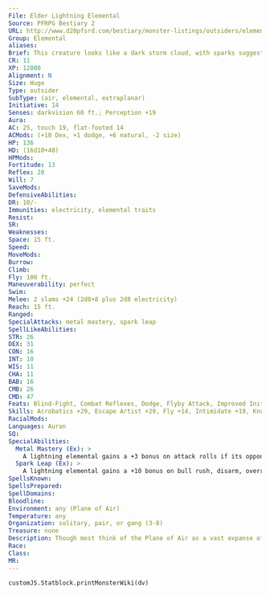 ```yaml
---
File: Elder Lightning Elemental
Source: PFRPG Bestiary 2
URL: http://www.d20pfsrd.com/bestiary/monster-listings/outsiders/elemental/elemental-lightning
Group: Elemental
aliases: 
Brief: This creature looks like a dark storm cloud, with sparks suggesting eyes and long sweeping arms charged with bolts of lightning.
CR: 11
XP: 12800
Alignment: N
Size: Huge
Type: outsider
SubType: (air, elemental, extraplanar)
Initiative: 14
Senses: darkvision 60 ft.; Perception +19
Aura: 
AC: 25, touch 19, flat-footed 14
ACMods: (+10 Dex, +1 dodge, +6 natural, -2 size)
HP: 136
HD: (16d10+48)
HPMods: 
Fortitude: 13
Reflex: 20
Will: 7
SaveMods: 
DefensiveAbilities: 
DR: 10/-
Immunities: electricity, elemental traits
Resist: 
SR: 
Weaknesses: 
Space: 15 ft.
Speed: 
MoveMods: 
Burrow: 
Climb: 
Fly: 100 ft.
Maneuverability: perfect
Swim: 
Melee: 2 slams +24 (2d8+8 plus 2d8 electricity)
Reach: 15 ft.
Ranged: 
SpecialAttacks: metal mastery, spark leap
SpellLikeAbilities: 
STR: 26
DEX: 31
CON: 16
INT: 10
WIS: 11
CHA: 11
BAB: 16
CMB: 26
CMD: 47
Feats: Blind-Fight, Combat Reflexes, Dodge, Flyby Attack, Improved Initiative, Iron Will, Mobility, Power Attack, Weapon FinesseB
Skills: Acrobatics +29, Escape Artist +29, Fly +14, Intimidate +19, Knowledge (planes) +19, Perception +19, Stealth +21
RacialMods: 
Languages: Auran
SQ: 
SpecialAbilities:
  Metal Mastery (Ex): >
    A lightning elemental gains a +3 bonus on attack rolls if its opponent is wearing metal armor, is wielding a metal weapon, or is made of metal (such as an iron golem).
  Spark Leap (Ex): >
    A lightning elemental gains a +10 bonus on bull rush, disarm, overrun, and trip attacks when it charges a creature against whom its metal mastery ability applies.
SpellsKnown: 
SpellsPrepared: 
SpellDomains: 
Bloodline: 
Environment: any (Plane of Air)
Temperature: any
Organization: solitary, pair, or gang (3-8)
Treasure: none
Description: Though most think of the Plane of Air as a vast expanse of clear sky, that plane also holds the power of the storm, including monstrous hurricanes larger than entire worlds and thunderstorms whose peals and claps can shatter stone. Whether lightning elementals are the byproduct of common air elementals spending too much time near these electrically charged storms or are merely calved off like forgotten flurries, they are aggressive and almost suicidal in their willingness to leap into battle. They particularly enjoy attacking creatures that are made of metal and creatures that wear metal armor or wield metal weapons. Many lightning elementals have a roughly humanoid shape, but some prefer animalistic shapes (particularly birds and dragons), and a few appear to be nothing more than large disembodied heads made of dark clouds with flickering lightning tongues. Regardless of the shape a lightning elemental takes, the air around the creature hums and throbs with the promise of electrocution and the tangy stink of ozone.
Race: 
Class: 
MR: 
---
```

```dataviewjs
customJS.Statblock.printMonsterWiki(dv)
```
